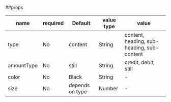 ##props

| name       | required | Default         | value type | value                                      |
| ---------- | -------- | --------------- | ---------- | ------------------------------------------ |
| type       | No       | content         | String     | content, heading, sub-heading, sub-content |
| amountType | No       | still           | String     | credit, debit, still                       |
| color      | No       | Black           | String     | -                                          |
| size       | No       | depends on type | Number     | -                                          |
